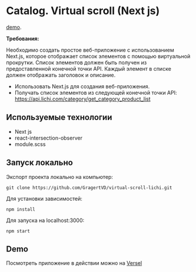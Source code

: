 # Catalog. Virtual scroll (Next js)
[demo](https://virtual-scroll-lichi.vercel.app/).

**Требования:**

Необходимо создать простое веб-приложение с использованием Next.js, которое отображает список элементов с помощью виртуальной прокрутки. Список элементов должен быть получен из предоставленной конечной точки API. Каждый элемент в списке должен отображать заголовок и описание.

- Использовать Next.js для создания веб-приложения.
- Получать список элементов из следующей конечной точки API: https://api.lichi.com/category/get_category_product_list


## Используемые технологии

- Next js
- react-intersection-observer
- module.scss

## Запуск локально

Экспорт проекта локально на компьютер:

```
git clone https://github.com/GragertVD/virtual-scroll-lichi.git
```

Для установки зависимостей:

```
npm install
```

Для запуска на localhost:3000:

```
npm start
```

## Demo

Посмотреть приложение в действии можно на [Versel](https://virtual-scroll-lichi.vercel.app/)